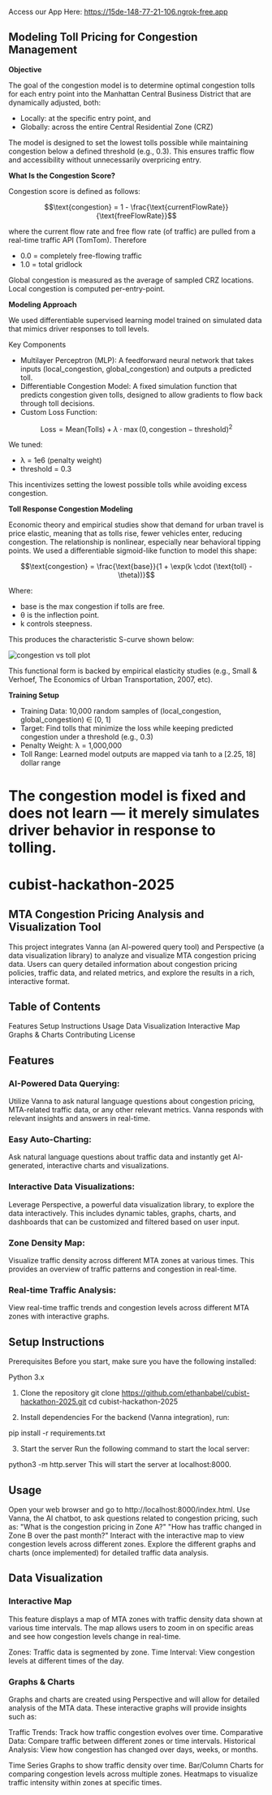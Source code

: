 Access our App Here: https://15de-148-77-21-106.ngrok-free.app
## Modeling Toll Pricing for Congestion Management

**Objective**

The goal of the congestion model is to determine optimal congestion tolls for each entry point into the Manhattan Central Business District that are dynamically adjusted, both:
- Locally: at the specific entry point, and
- Globally: across the entire Central Residential Zone (CRZ)

The model is designed to set the lowest tolls possible while maintaining congestion below a defined threshold (e.g., 0.3). This ensures traffic flow and accessibility without unnecessarily overpricing entry.

**What Is the Congestion Score?**

Congestion score is defined as follows:
```math
\text{congestion} = 1 - \frac{\text{currentFlowRate}}{\text{freeFlowRate}}
```
where the current flow rate and free flow rate (of traffic) are pulled from a real-time traffic API (TomTom). Therefore
- 0.0 = completely free-flowing traffic
- 1.0 = total gridlock

Global congestion is measured as the average of sampled CRZ locations. Local congestion is computed per-entry-point. 

**Modeling Approach**

We used differentiable supervised learning model trained on simulated data that mimics driver responses to toll levels.

Key Components
- Multilayer Perceptron (MLP): A feedforward neural network that takes inputs (local_congestion, global_congestion) and outputs a predicted toll.
- Differentiable Congestion Model: A fixed simulation function that predicts congestion given tolls, designed to allow gradients to flow back through toll decisions.
- Custom Loss Function:
```math
\text{Loss} = \text{Mean(Tolls)} + \lambda \cdot \max(0, \text{congestion} - \text{threshold})^2
```

We tuned:
- λ = 1e6 (penalty weight)
- threshold = 0.3

This incentivizes setting the lowest possible tolls while avoiding excess congestion.

**Toll Response Congestion Modeling**

Economic theory and empirical studies show that demand for urban travel is price elastic, meaning that as tolls rise, fewer vehicles enter, reducing congestion. The relationship is nonlinear, especially near behavioral tipping points.
We used a differentiable sigmoid-like function to model this shape:
```math
\text{congestion} = \frac{\text{base}}{1 + \exp(k \cdot (\text{toll} - \theta))}
```

Where:
- base is the max congestion if tolls are free.
- θ is the inflection point. 
- k controls steepness.

This produces the characteristic S-curve shown below:

![congestion vs toll plot](congestion_vs_toll.png)

This functional form is backed by empirical elasticity studies (e.g., Small & Verhoef, The Economics of Urban Transportation, 2007, etc). 

**Training Setup**
- Training Data: 10,000 random samples of (local_congestion, global_congestion) ∈ [0, 1]
- Target: Find tolls that minimize the loss while keeping predicted congestion under a threshold (e.g., 0.3)
- Penalty Weight: λ = 1,000,000
- Toll Range: Learned model outputs are mapped via tanh to a [2.25, 18] dollar range

The congestion model is fixed and does not learn — it merely simulates driver behavior in response to tolling.
=======
# cubist-hackathon-2025

## MTA Congestion Pricing Analysis and Visualization Tool

This project integrates Vanna (an AI-powered query tool) and Perspective (a data visualization library) to analyze and visualize MTA congestion pricing data. Users can query detailed information about congestion pricing policies, traffic data, and related metrics, and explore the results in a rich, interactive format.

## Table of Contents
Features
Setup Instructions
Usage
Data Visualization
Interactive Map
Graphs & Charts
Contributing
License

## Features 
### AI-Powered Data Querying:
Utilize Vanna to ask natural language questions about congestion pricing, MTA-related traffic data, or any other relevant metrics. Vanna responds with relevant insights and answers in real-time.
### Easy Auto-Charting:
Ask natural language questions about traffic data and instantly get AI-generated, interactive charts and visualizations.
### Interactive Data Visualizations:
Leverage Perspective, a powerful data visualization library, to explore the data interactively. This includes dynamic tables, graphs, charts, and dashboards that can be customized and filtered based on user input.
### Zone Density Map:
Visualize traffic density across different MTA zones at various times. This provides an overview of traffic patterns and congestion in real-time.
### Real-time Traffic Analysis:
View real-time traffic trends and congestion levels across different MTA zones with interactive graphs.

## Setup Instructions

Prerequisites
Before you start, make sure you have the following installed:

Python 3.x

1. Clone the repository
git clone https://github.com/ethanbabel/cubist-hackathon-2025.git
cd cubist-hackathon-2025

2. Install dependencies
For the backend (Vanna integration), run:

pip install -r requirements.txt

3. Start the server
Run the following command to start the local server:

python3 -m http.server
This will start the server at localhost:8000.

## Usage

Open your web browser and go to http://localhost:8000/index.html.
Use Vanna, the AI chatbot, to ask questions related to congestion pricing, such as:
"What is the congestion pricing in Zone A?"
"How has traffic changed in Zone B over the past month?"
Interact with the interactive map to view congestion levels across different zones.
Explore the different graphs and charts (once implemented) for detailed traffic data analysis.

## Data Visualization

### Interactive Map 
This feature displays a map of MTA zones with traffic density data shown at various time intervals. The map allows users to zoom in on specific areas and see how congestion levels change in real-time.

Zones: Traffic data is segmented by zone.
Time Interval: View congestion levels at different times of the day.

### Graphs & Charts
Graphs and charts are created using Perspective and will allow for detailed analysis of the MTA data. These interactive graphs will provide insights such as:

Traffic Trends: Track how traffic congestion evolves over time.
Comparative Data: Compare traffic between different zones or time intervals.
Historical Analysis: View how congestion has changed over days, weeks, or months.

Time Series Graphs to show traffic density over time.
Bar/Column Charts for comparing congestion levels across multiple zones.
Heatmaps to visualize traffic intensity within zones at specific times.
